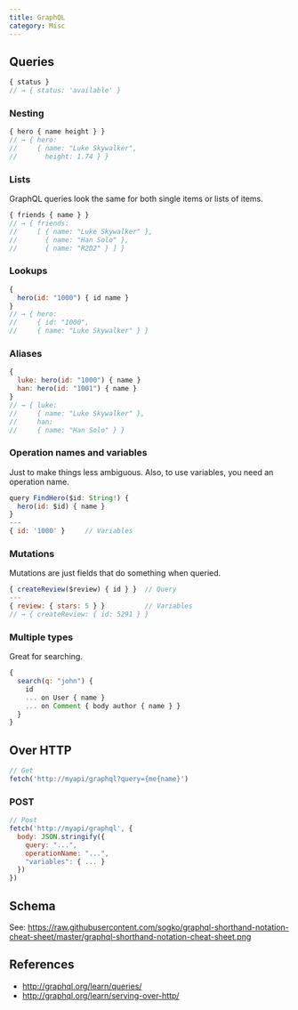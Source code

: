 ```yaml
---
title: GraphQL
category: Misc
---
```


## Queries

```js
{ status }
// → { status: 'available' }
```

### Nesting

```js
{ hero { name height } }
// → { hero:
//     { name: "Luke Skywalker",
//       height: 1.74 } }
```

### Lists
GraphQL queries look the same for both single items or lists of items.

```js
{ friends { name } }
// → { friends:
//     [ { name: "Luke Skywalker" },
//       { name: "Han Solo" },
//       { name: "R2D2" } ] }
```
### Lookups

```js
{
  hero(id: "1000") { id name }
}
// → { hero:
//     { id: "1000",
//     { name: "Luke Skywalker" } }
```

### Aliases

```js
{
  luke: hero(id: "1000") { name }
  han: hero(id: "1001") { name }
}
// → { luke:
//     { name: "Luke Skywalker" },
//     han:
//     { name: "Han Solo" } }
```

### Operation names and variables

Just to make things less ambiguous. Also, to use variables, you need an operation name.

```js
query FindHero($id: String!) {
  hero(id: $id) { name }
}
---
{ id: '1000' }     // Variables
```

### Mutations

Mutations are just fields that do something when queried.

```js
{ createReview($review) { id } }  // Query
---
{ review: { stars: 5 } }          // Variables
// → { createReview: { id: 5291 } }
```

### Multiple types

Great for searching.

```js
{
  search(q: "john") {
    id
    ... on User { name }
    ... on Comment { body author { name } }
  }
}
```

Over HTTP
---------

```js
// Get
fetch('http://myapi/graphql?query={me{name}')
```

### POST

```js
// Post
fetch('http://myapi/graphql', {
  body: JSON.stringify({
    query: "...",
    operationName: "...",
    "variables": { ... }
  })
})
```

Schema
------

See: <https://raw.githubusercontent.com/sogko/graphql-shorthand-notation-cheat-sheet/master/graphql-shorthand-notation-cheat-sheet.png>

References
----------

- <http://graphql.org/learn/queries/>
- <http://graphql.org/learn/serving-over-http/>
